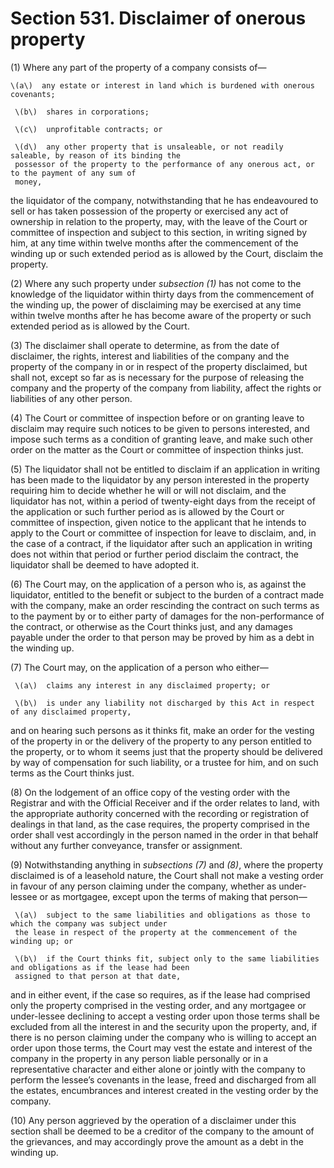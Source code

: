 # Section 531. Disclaimer of onerous property

\(1\) Where any part of the property of a company consists of—

    \(a\)  any estate or interest in land which is burdened with onerous covenants;

     \(b\)  shares in corporations;

     \(c\)  unprofitable contracts; or

     \(d\)  any other property that is unsaleable, or not readily saleable, by reason of its binding the                                                       
     possessor of the property to the performance of any onerous act, or to the payment of any sum of                                                  
     money,

the liquidator of the company, notwithstanding that he has endeavoured to sell or has taken possession of the property or exercised any act of ownership in relation to the property, may, with the leave of the Court or committee of inspection and subject to this section, in writing signed by him, at any time within twelve months after the commencement of the winding up or such extended period as is allowed by the Court, disclaim the property.

\(2\) Where any such property under _subsection \(1\)_ has not come to the knowledge of the liquidator within thirty days from the commencement of the winding up, the power of disclaiming may be exercised at any time within twelve months after he has become aware of the property or such extended period as is allowed by the Court.

\(3\) The disclaimer shall operate to determine, as from the date of disclaimer, the rights, interest and liabilities of the company and the property of the company in or in respect of the property disclaimed, but shall not, except so far as is necessary for the purpose of releasing the company and the property of the company from liability, affect the rights or liabilities of any other person.

\(4\) The Court or committee of inspection before or on granting leave to disclaim may require such notices to be given to persons interested, and impose such terms as a condition of granting leave, and make such other order on the matter as the Court or committee of inspection thinks just.

\(5\) The liquidator shall not be entitled to disclaim if an application in writing has been made to the liquidator by any person interested in the property requiring him to decide whether he will or will not disclaim, and the liquidator has not, within a period of twenty-eight days from the receipt of the application or such further period as is allowed by the Court or committee of inspection, given notice to the applicant that he intends to apply to the Court or committee of inspection for leave to disclaim, and, in the case of a contract, if the liquidator after such an application in writing does not within that period or further period disclaim the contract, the liquidator shall be deemed to have adopted it.

\(6\) The Court may, on the application of a person who is, as against the liquidator, entitled to the benefit or subject to the burden of a contract made with the company, make an order rescinding the contract on such terms as to the payment by or to either party of damages for the non-performance of the contract, or otherwise as the Court thinks just, and any damages payable under the order to that person may be proved by him as a debt in the winding up.

\(7\) The Court may, on the application of a person who either—

     \(a\)  claims any interest in any disclaimed property; or

     \(b\)  is under any liability not discharged by this Act in respect of any disclaimed property,

and on hearing such persons as it thinks fit, make an order for the vesting of the property in or the delivery of the property to any person entitled to the property, or to whom it seems just that the property should be delivered by way of compensation for such liability, or a trustee for him, and on such terms as the Court thinks just.

\(8\) On the lodgement of an office copy of the vesting order with the Registrar and with the Official Receiver and if the order relates to land, with the appropriate authority concerned with the recording or registration of dealings in that land, as the case requires, the property comprised in the order shall vest accordingly in the person named in the order in that behalf without any further conveyance, transfer or assignment.

\(9\) Notwithstanding anything in _subsections \(7\)_ and _\(8\)_, where the property disclaimed is of a leasehold nature, the Court shall not make a vesting order in favour of any person claiming under the company, whether as under-lessee or as mortgagee, except upon the terms of making that person—

     \(a\)  subject to the same liabilities and obligations as those to which the company was subject under   
     the lease in respect of the property at the commencement of the winding up; or

     \(b\)  if the Court thinks fit, subject only to the same liabilities and obligations as if the lease had been   
     assigned to that person at that date,

and in either event, if the case so requires, as if the lease had comprised only the property comprised in the vesting order, and any mortgagee or under-lessee declining to accept a vesting order upon those terms shall be excluded from all the interest in and the security upon the property, and, if there is no person claiming under the company who is willing to accept an order upon those terms, the Court may vest the estate and interest of the company in the property in any person liable personally or in a representative character and either alone or jointly with the company to perform the lessee’s covenants in the lease, freed and discharged from all the estates, encumbrances and interest created in the vesting order by the company.

\(10\) Any person aggrieved by the operation of a disclaimer under this section shall be deemed to be a creditor of the company to the amount of the grievances, and may accordingly prove the amount as a debt in the winding up.

